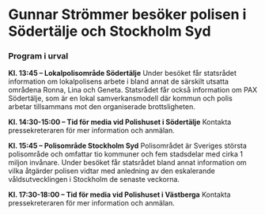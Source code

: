 # Gunnar Strömmer besöker polisen i Södertälje och Stockholm Syd

### Program i urval

**Kl. 13:45 – Lokalpolisområde Södertälje**
Under besöket får statsrådet information om lokalpolisens arbete i bland annat de särskilt utsatta områdena Ronna, Lina och Geneta. Statsrådet får också information om PAX Södertälje, som är en lokal samverkansmodell där kommun och polis arbetar tillsammans mot den organiserade brottsligheten.

**Kl. 14:30-15:00 – Tid för media vid Polishuset i Södertälje**
Kontakta pressekreteraren för mer information och anmälan.

**Kl. 15:45 – Polisområde Stockholm Syd**
Polisområdet är Sveriges största polisområde och omfattar tio kommuner och fem stadsdelar med cirka 1 miljon invånare. Under besöket får statsrådet bland annat information om vilka åtgärder polisen vidtar med anledning av den eskalerande våldsutvecklingen i Stockholm de senaste veckorna.

**Kl. 17:30-18:00 – Tid för media vid Polishuset i Västberga**
Kontakta pressekreteraren för mer information och anmälan.
